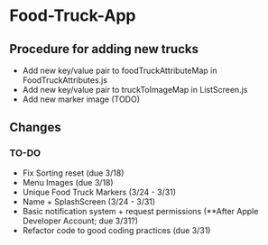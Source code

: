 # Food-Truck-App

## Procedure for adding new trucks
* Add new key/value pair to foodTruckAttributeMap in FoodTruckAttributes.js
* Add new key/value pair to truckToImageMap in ListScreen.js
* Add new marker image (TODO)

## Changes 

### TO-DO
* Fix Sorting reset (due 3/18)
* Menu Images (due 3/18)
* Unique Food Truck Markers (3/24 - 3/31)
* Name + SplashScreen (3/24 - 3/31)
* Basic notification system + request permissions (**After Apple Developer Account; due 3/31?)
* Refactor code to good coding practices (due 3/31)
